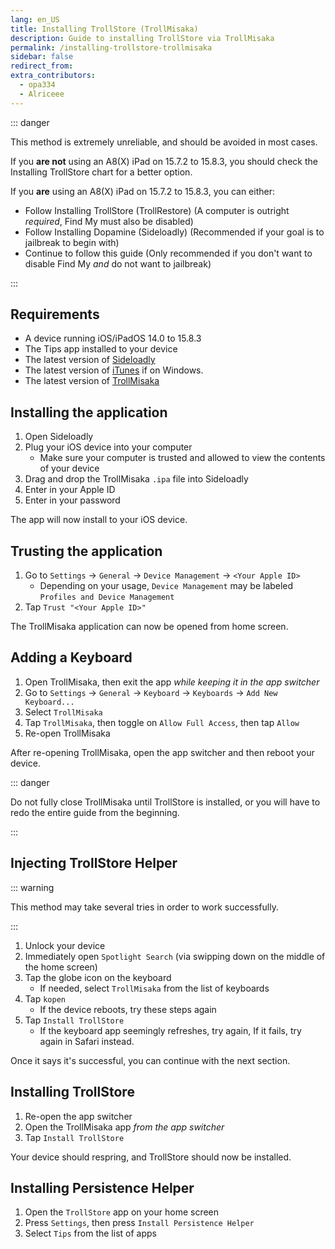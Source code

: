 ```yaml
---
lang: en_US
title: Installing TrollStore (TrollMisaka)
description: Guide to installing TrollStore via TrollMisaka
permalink: /installing-trollstore-trollmisaka
sidebar: false
redirect_from:
extra_contributors:
  - opa334
  - Alriceee
---
```


::: danger

This method is extremely unreliable, and should be avoided in most cases.

If you **are not** using an A8(X) iPad on 15.7.2 to 15.8.3, you should check the <router-link to="/installing-trollstore">Installing TrollStore</router-link> chart for a better option.

If you **are** using an A8(X) iPad on 15.7.2 to 15.8.3, you can either:
- Follow <router-link to="/installing-trollstore-trollrestore">Installing TrollStore (TrollRestore)</router-link> (A computer is outright *required*, Find My must also be disabled)
- Follow <router-link to="/installing-dopamine-sideloadly">Installing Dopamine (Sideloadly)</router-link> (Recommended if your goal is to jailbreak to begin with)
- Continue to follow this guide (Only recommended if you don't want to disable Find My *and* do not want to jailbreak)

:::

## Requirements

- A device running iOS/iPadOS 14.0 to 15.8.3
- The Tips app installed to your device
- The latest version of [Sideloadly](https://sideloadly.io/)
- The latest version of [iTunes](https://www.apple.com/itunes/download/win64) if on Windows.
- The latest version of [TrollMisaka](https://github.com/straight-tamago/TrollMisaka/releases/latest)

## Installing the application

1. Open Sideloadly
1. Plug your iOS device into your computer
    - Make sure your computer is trusted and allowed to view the contents of your device
1. Drag and drop the TrollMisaka `.ipa` file into Sideloadly
1. Enter in your Apple ID
1. Enter in your password

The app will now install to your iOS device.

## Trusting the application

1. Go to `Settings` -> `General` -> `Device Management` -> `<Your Apple ID>`
    - Depending on your usage, `Device Management` may be labeled `Profiles and Device Management`
1. Tap `Trust "<Your Apple ID>"`

The TrollMisaka application can now be opened from home screen.

## Adding a Keyboard

1. Open TrollMisaka, then exit the app *while keeping it in the app switcher*
1. Go to `Settings` -> `General` -> `Keyboard` -> `Keyboards` -> `Add New Keyboard...`
1. Select `TrollMisaka`
1. Tap `TrollMisaka`, then toggle on `Allow Full Access`, then tap `Allow`
1. Re-open TrollMisaka

After re-opening TrollMisaka, open the app switcher and then reboot your device.

::: danger

Do not fully close TrollMisaka until TrollStore is installed, or you will have to redo the entire guide from the beginning.

:::

## Injecting TrollStore Helper

::: warning

This method may take several tries in order to work successfully.

:::

1. Unlock your device
1. Immediately open `Spotlight Search` (via swipping down on the middle of the home screen)
1. Tap the globe icon on the keyboard
    - If needed, select `TrollMisaka` from the list of keyboards
1. Tap `kopen`
    - If the device reboots, try these steps again
1. Tap `Install TrollStore`
    - If the keyboard app seemingly refreshes, try again, If it fails, try again in Safari instead.

Once it says it's successful, you can continue with the next section.

## Installing TrollStore

1. Re-open the app switcher
1. Open the TrollMisaka app *from the app switcher*
1. Tap `Install TrollStore`

Your device should respring, and TrollStore should now be installed.

## Installing Persistence Helper

1. Open the `TrollStore` app on your home screen
1. Press `Settings`, then press `Install Persistence Helper`
1. Select `Tips` from the list of apps